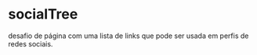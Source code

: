 # socialTree
desafio de página com uma lista de links que pode ser usada em perfis de redes sociais.
